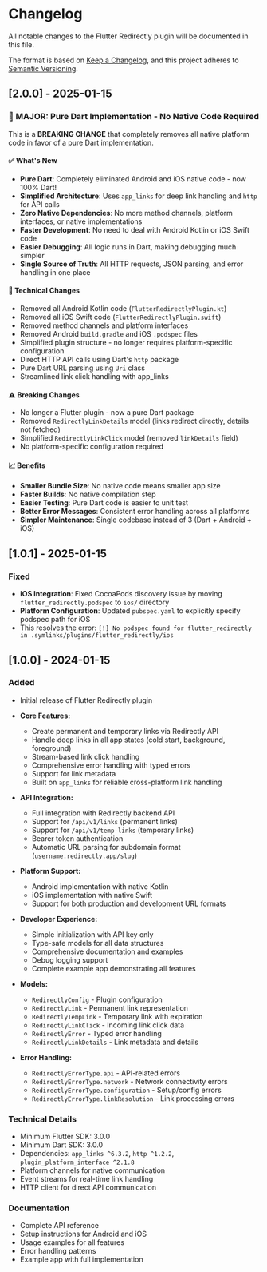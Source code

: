 # Changelog

All notable changes to the Flutter Redirectly plugin will be documented in this file.

The format is based on [Keep a Changelog](https://keepachangelog.com/en/1.0.0/),
and this project adheres to [Semantic Versioning](https://semver.org/spec/v2.0.0.html).

## [2.0.0] - 2025-01-15

### 🎉 MAJOR: Pure Dart Implementation - No Native Code Required

This is a **BREAKING CHANGE** that completely removes all native platform code in favor of a pure Dart implementation.

#### ✅ What's New

- **Pure Dart**: Completely eliminated Android and iOS native code - now 100% Dart!
- **Simplified Architecture**: Uses `app_links` for deep link handling and `http` for API calls
- **Zero Native Dependencies**: No more method channels, platform interfaces, or native implementations
- **Faster Development**: No need to deal with Android Kotlin or iOS Swift code
- **Easier Debugging**: All logic runs in Dart, making debugging much simpler
- **Single Source of Truth**: All HTTP requests, JSON parsing, and error handling in one place

#### 🔧 Technical Changes

- Removed all Android Kotlin code (`FlutterRedirectlyPlugin.kt`)
- Removed all iOS Swift code (`FlutterRedirectlyPlugin.swift`)
- Removed method channels and platform interfaces
- Removed Android `build.gradle` and iOS `.podspec` files
- Simplified plugin structure - no longer requires platform-specific configuration
- Direct HTTP API calls using Dart's `http` package
- Pure Dart URL parsing using `Uri` class
- Streamlined link click handling with app_links

#### ⚠️ Breaking Changes

- No longer a Flutter plugin - now a pure Dart package
- Removed `RedirectlyLinkDetails` model (links redirect directly, details not fetched)
- Simplified `RedirectlyLinkClick` model (removed `linkDetails` field)
- No platform-specific configuration required

#### 📈 Benefits

- **Smaller Bundle Size**: No native code means smaller app size
- **Faster Builds**: No native compilation step
- **Easier Testing**: Pure Dart code is easier to unit test
- **Better Error Messages**: Consistent error handling across all platforms
- **Simpler Maintenance**: Single codebase instead of 3 (Dart + Android + iOS)

## [1.0.1] - 2025-01-15

### Fixed

- **iOS Integration**: Fixed CocoaPods discovery issue by moving `flutter_redirectly.podspec` to `ios/` directory
- **Platform Configuration**: Updated `pubspec.yaml` to explicitly specify podspec path for iOS
- This resolves the error: `[!] No podspec found for flutter_redirectly in .symlinks/plugins/flutter_redirectly/ios`

## [1.0.0] - 2024-01-15

### Added

- Initial release of Flutter Redirectly plugin
- **Core Features:**
  - Create permanent and temporary links via Redirectly API
  - Handle deep links in all app states (cold start, background, foreground)
  - Stream-based link click handling
  - Comprehensive error handling with typed errors
  - Support for link metadata
  - Built on `app_links` for reliable cross-platform link handling

- **API Integration:**
  - Full integration with Redirectly backend API
  - Support for `/api/v1/links` (permanent links)
  - Support for `/api/v1/temp-links` (temporary links)
  - Bearer token authentication
  - Automatic URL parsing for subdomain format (`username.redirectly.app/slug`)

- **Platform Support:**
  - Android implementation with native Kotlin
  - iOS implementation with native Swift
  - Support for both production and development URL formats

- **Developer Experience:**
  - Simple initialization with API key only
  - Type-safe models for all data structures
  - Comprehensive documentation and examples
  - Debug logging support
  - Complete example app demonstrating all features

- **Models:**
  - `RedirectlyConfig` - Plugin configuration
  - `RedirectlyLink` - Permanent link representation
  - `RedirectlyTempLink` - Temporary link with expiration
  - `RedirectlyLinkClick` - Incoming link click data
  - `RedirectlyError` - Typed error handling
  - `RedirectlyLinkDetails` - Link metadata and details

- **Error Handling:**
  - `RedirectlyErrorType.api` - API-related errors
  - `RedirectlyErrorType.network` - Network connectivity errors
  - `RedirectlyErrorType.configuration` - Setup/config errors
  - `RedirectlyErrorType.linkResolution` - Link processing errors

### Technical Details

- Minimum Flutter SDK: 3.0.0
- Minimum Dart SDK: 3.0.0
- Dependencies: `app_links ^6.3.2`, `http ^1.2.2`, `plugin_platform_interface ^2.1.8`
- Platform channels for native communication
- Event streams for real-time link handling
- HTTP client for direct API communication

### Documentation

- Complete API reference
- Setup instructions for Android and iOS
- Usage examples for all features
- Error handling patterns
- Example app with full implementation

